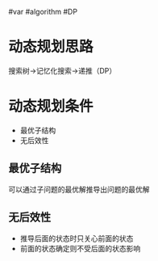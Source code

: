 #var #algorithm #DP 

# 动态规划思路

搜索树->记忆化搜索->递推（DP）

# 动态规划条件

- 最优子结构
- 无后效性

## 最优子结构

可以通过子问题的最优解推导出问题的最优解

## 无后效性

- 推导后面的状态时只关心前面的状态
- 前面的状态确定则不受后面的状态影响